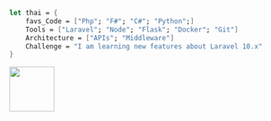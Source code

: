 ```fsharp
let thai = {
    favs_Code = ["Php"; "F#"; "C#"; "Python";]
    Tools = ["Laravel"; "Node"; "Flask"; "Docker"; "Git"]
    Architecture = ["APIs"; "Middleware"]
    Challenge = "I am learning new features about Laravel 10.x"
}
```
  <img src="https://miro.medium.com/max/1000/1*E8IgOSkMTpBRs0w0-Zsx2g.gif" width="80">
